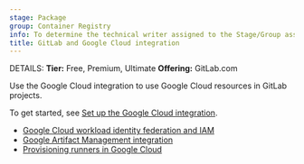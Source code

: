 ```yaml
---
stage: Package
group: Container Registry
info: To determine the technical writer assigned to the Stage/Group associated with this page, see https://handbook.gitlab.com/handbook/product/ux/technical-writing/#assignments
title: GitLab and Google Cloud integration
---
```


DETAILS:
**Tier:** Free, Premium, Ultimate
**Offering:** GitLab.com

Use the Google Cloud integration to use Google Cloud resources in GitLab projects.

To get started, see [Set up the Google Cloud integration](../../tutorials/set_up_gitlab_google_integration/index.md).

- [Google Cloud workload identity federation and IAM](../../integration/google_cloud_iam.md)
- [Google Artifact Management integration](../../user/project/integrations/google_artifact_management.md)
- [Provisioning runners in Google Cloud](../runners/provision_runners_google_cloud.md)
